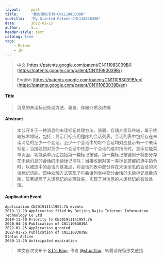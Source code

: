 ```yaml
---
layout:     post
title:      "我的授权专利-CN111083039B"
subtitle:   "My Granted Patent-CN111083039B"
date:       2022-01-25
author:     S.L
header-style: text
catalog: true
tags:
    - Patent
    - IM
---
```

> 中文 [https://patents.google.com/patent/CN111083039B/](https://patents.google.com/patent/CN111083039B/)
>
> English [https://patents.google.com/patent/CN111083039B/en](https://patents.google.com/patent/CN111083039B/en)

#### Title
> 消息的未读标记处理方法、装置、存储介质及终端



















#### Abstract
> 本公开关于一种消息的未读标记处理方法、装置、存储介质及终端，属于终端技术领域，包括：显示目标应用程序的会话列表，会话列表中包括存在未读消息的至少一个会话，至少一个会话中的每个会话均对应显示有一个未读标记；当接收到对至少一个会话中任意一个会话的选中指令时，显示功能菜单页面，功能菜单页面包括第一类标记按键，第一类标记按键用于将部分存在未读消息的会话的未读标记清除；当接收到对第一类标记按键的选中指令时，以被选中的会话为基准点，将会话列表中部分存在未读消息的会话的未读标记清除。该种处理方式实现了将会话列表中部分会话的未读标记批量清除，显著提高了未读标记的处理效率，实现了对消息的未读标记的有效处理。



















#### Application Event
```
Application CN201911141957.7A events 
2019-11-20 Application filed by Beijing Dajia Internet Information Technology Co Ltd
2019-11-20 Priority to CN201911141957.7A
2020-04-28 Publication of CN111083039A
2022-01-25 Application granted
2022-01-25 Publication of CN111083039B
Status Active
2039-11-20 Anticipated expiration
```
> 本文首次发布于 [S.L's Blog](http://elsef.com), 作者 [@stuartlau](http://github.com/stuartlau) ,
转载请保留原文链接.
